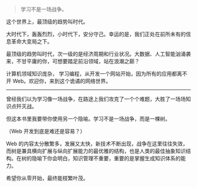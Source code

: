 > 学习不是一场战争。

这个世界上，最顶级的趋势叫时代。

大时代下，轰轰烈烈，小时代下，安分守己。幸运的是，我们正处在前所未有的信息革命大变局之下。

最顶级的趋势叫时代，次一级的是经济周期和行业状况。大数据、人工智能汹涌袭来，不甘平庸的你，可想要踏足前沿领域，站在浪潮之巅？

计算机领域知识庞杂， 学习编程，从开发一个网站开始，因为所有的应用都离不开 Web。欢迎你，来到这个诡谲的网络世界。



***



曾经我们以为学习像一场战争，在路途上我们攻克了一个个难题，大胜了一场场知识点歼灭战。

但这本书里我要带你使用另一个隐喻。学习不是一场战争，而是一棵树。

（Web 开发到底是难还是容易？）

Web 的内容太分散繁多，发展又太快，新技术不断出现，战争在这里往往失效，而树是兼具横向扩展与纵向扩展能力的最优雅的结构，也是人类的最佳抽象知识结构。在树的隐喻下你会明白，知识管理不重要，重要的是掌握生成知识体系的能力。

希望你从零开始，最终能枝繁叶茂。



